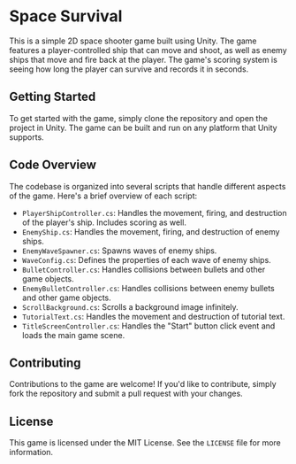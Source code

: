 # Space Survival

This is a simple 2D space shooter game built using Unity. The game features a player-controlled ship that can move and shoot, as well as enemy ships that move and fire back at the player. The game's scoring system is seeing how long the player can survive and records it in seconds.

## Getting Started

To get started with the game, simply clone the repository and open the project in Unity. The game can be built and run on any platform that Unity supports.

## Code Overview

The codebase is organized into several scripts that handle different aspects of the game. Here's a brief overview of each script:

- `PlayerShipController.cs`: Handles the movement, firing, and destruction of the player's ship. Includes scoring as well.
- `EnemyShip.cs`: Handles the movement, firing, and destruction of enemy ships.
- `EnemyWaveSpawner.cs`: Spawns waves of enemy ships.
- `WaveConfig.cs`: Defines the properties of each wave of enemy ships.
- `BulletController.cs`: Handles collisions between bullets and other game objects.
- `EnemyBulletController.cs`: Handles collisions between enemy bullets and other game objects.
- `ScrollBackground.cs`: Scrolls a background image infinitely.
- `TutorialText.cs`: Handles the movement and destruction of tutorial text.
- `TitleScreenController.cs`: Handles the "Start" button click event and loads the main game scene.

## Contributing

Contributions to the game are welcome! If you'd like to contribute, simply fork the repository and submit a pull request with your changes.

## License

This game is licensed under the MIT License. See the `LICENSE` file for more information.
